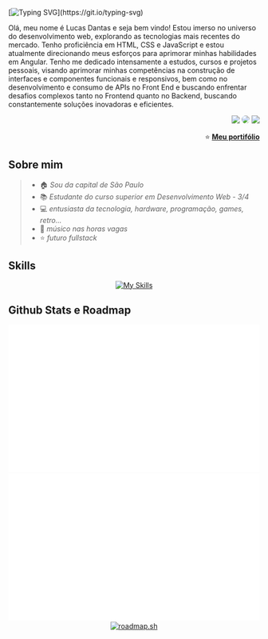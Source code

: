 
[![Typing SVG](https://readme-typing-svg.demolab.com?font=Fira+Code&weight=600&duration=4000&pause=500&background=FF00F100&vCenter=true&random=true&width=435&lines=Ol%C3%A1+mundo!;Lucas+Dantas%2C+Desenvolvedor+Web!)](https://git.io/typing-svg)

Olá, meu nome é Lucas Dantas e seja bem vindo! Estou imerso no universo do desenvolvimento web, explorando as tecnologias mais recentes do mercado. Tenho proficiência em HTML, CSS e JavaScript e estou atualmente direcionando meus esforços para aprimorar minhas habilidades em Angular. Tenho me dedicado intensamente a estudos, cursos e projetos pessoais, visando aprimorar minhas competências na construção de interfaces e componentes funcionais e responsivos, bem como no desenvolvimento e consumo de APIs no Front End e buscando enfrentar desafios complexos tanto no Frontend quanto no Backend, buscando constantemente soluções inovadoras e eficientes.

<div align="end"> 
<a href = "mailto:dants.dev@gmail.com"><img src="https://img.shields.io/badge/-Gmail-%23333?style=for-the-badge&logo=gmail&logoColor=white" target="_blank"></a>
<a href="https://www.linkedin.com/in/dantsc/" target="_blank"><img src="https://img.shields.io/badge/-LinkedIn-%230077B5?style=for-the-badge&logo=linkedin&logoColor=white" style="border-radius: 30px" target="_blank"></a>
<a href="https://discord.com/users/432259058561449985" target="_blank"><img src="https://img.shields.io/badge/Discord-7289DA?style=for-the-badge&logo=discord&logoColor=white" target="_blank"></a>
</div>

<div align="end">
  
:star: [**Meu portifólio**](http://dantsdev.vercel.app)

</div>

<h2>Sobre mim</h2>

> - :house: *Sou da capital de São Paulo*
> - :books: *Estudante do curso superior em Desenvolvimento Web - 3/4*
> - :computer: *entusiasta da tecnologia, hardware, programação, games, retro...*
> - :guitar: *músico nas horas vagas*
> - :star: *futuro fullstack*

<h2>Skills</h2>

<div align="center">

[![My Skills](https://skillicons.dev/icons?i=html,css,javascript,typescript,git,angular,react,next,nestjs,linux,bootstrap,tailwind,figma)](https://skillicons.dev)

</div>

<h2>Github Stats e Roadmap</h2>

<div align="center">
  
![](https://raw.githubusercontent.com/ldantsc/github-stats/master/generated/overview.svg#gh-dark-mode-only) ![](https://raw.githubusercontent.com/ldantsc/github-stats/master/generated/languages.svg#gh-dark-mode-only) [![roadmap.sh](https://api.roadmap.sh/v1-badge/wide/64f63e3e5ce9f4ca588f1e3a?variant=dark&roadmaps=angular%2Cjavascript%2Cfrontend%2Ctypescript)](https://roadmap.sh)

</div>
